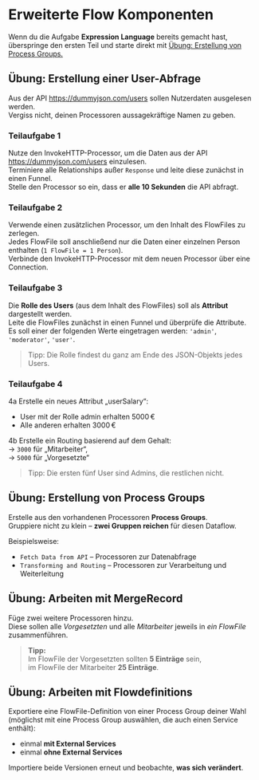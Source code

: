 # Erweiterte Flow Komponenten

Wenn du die Aufgabe **Expression Language** bereits gemacht hast, überspringe den ersten Teil und starte direkt mit [Übung: Erstellung von Process Groups.](#übung-erstellung-von-process-groups)

## Übung: Erstellung einer User-Abfrage

Aus der API <https://dummyjson.com/users> sollen Nutzerdaten ausgelesen werden.  
Vergiss nicht, deinen Processoren aussagekräftige Namen zu geben.

### Teilaufgabe 1

Nutze den InvokeHTTP-Processor, um die Daten aus der API <https://dummyjson.com/users> einzulesen.  
Terminiere alle Relationships außer `Response` und leite diese zunächst in einen Funnel.  
Stelle den Processor so ein, dass er **alle 10 Sekunden** die API abfragt.

### Teilaufgabe 2

Verwende einen zusätzlichen Processor, um den Inhalt des FlowFiles zu zerlegen.  
Jedes FlowFile soll anschließend nur die Daten einer einzelnen Person enthalten (`1 FlowFile = 1 Person`).  
Verbinde den InvokeHTTP-Processor mit dem neuen Processor über eine Connection.

### Teilaufgabe 3

Die **Rolle des Users** (aus dem Inhalt des FlowFiles) soll als **Attribut** dargestellt werden.  
Leite die FlowFiles zunächst in einen Funnel und überprüfe die Attribute.  
Es soll einer der folgenden Werte eingetragen werden: `'admin'`, `'moderator'`, `'user'`.

> Tipp: Die Rolle findest du ganz am Ende des JSON-Objekts jedes Users.

### Teilaufgabe 4

4a Erstelle ein neues Attribut „userSalary“:

- User mit der Rolle admin erhalten 5000 €  
- Alle anderen erhalten 3000 €

4b Erstelle ein Routing basierend auf dem Gehalt:  
→ `3000` für „Mitarbeiter“,  
→ `5000` für „Vorgesetzte“

> Tipp: Die ersten fünf User sind Admins, die restlichen nicht.

## Übung: Erstellung von Process Groups

Erstelle aus den vorhandenen Processoren **Process Groups**.  
Gruppiere nicht zu klein – **zwei Gruppen reichen** für diesen Dataflow.

Beispielsweise:

- `Fetch Data from API` – Processoren zur Datenabfrage  
- `Transforming and Routing` – Processoren zur Verarbeitung und Weiterleitung

## Übung: Arbeiten mit MergeRecord

Füge zwei weitere Processoren hinzu.  
Diese sollen alle *Vorgesetzten* und alle *Mitarbeiter* jeweils in *ein FlowFile* zusammenführen.

> **Tipp:**  
> Im FlowFile der Vorgesetzten sollten **5 Einträge** sein,  
> im FlowFile der Mitarbeiter **25 Einträge**.

## Übung: Arbeiten mit Flowdefinitions

Exportiere eine FlowFile-Definition von einer Process Group deiner Wahl (möglichst mit eine Process Group auswählen, die auch einen Service enthält):

- einmal **mit External Services**  
- einmal **ohne External Services**

Importiere beide Versionen erneut und beobachte, **was sich verändert**.
